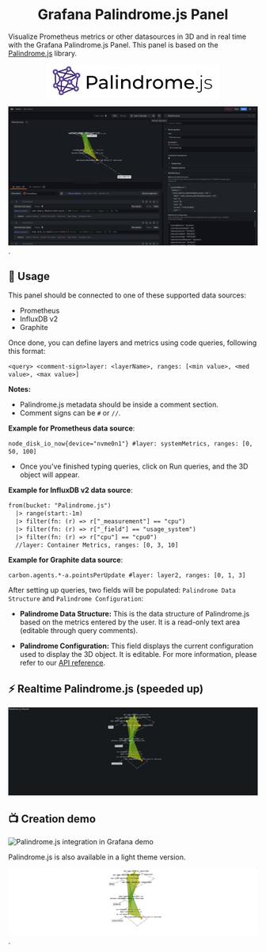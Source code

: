 <h1 align="center">
  Grafana Palindrome.js Panel
</h1>


Visualize Prometheus metrics or other datasources in 3D and in real time with the Grafana Palindrome.js Panel. This panel is based on the [Palindrome.js](https://github.com/Smile-SA/palindrome.js/) library.


<p align="center">
    <a href="https://github.com/Smile-SA/palindrome.js/">
      <img src="https://github.com/Smile-SA/palindrome.js-grafana-plugin/raw/main/src/img/Palindrome.js-logo-and-title.jpg" alt="Grafana Palindrome.js Panel" width=350">
    </a>
</p>

![Palindrome.js integration in Grafana](https://github.com/Smile-SA/palindrome.js-grafana-plugin/raw/main/src/img/dashboard.png).

## 🎯 Usage
This panel should be connected to one of these supported data sources:
- Prometheus
- InfluxDB v2
- Graphite

Once done, you can define layers and metrics using code queries, following this format:

```
<query> <comment-sign>layer: <layerName>, ranges: [<min value>, <med value>, <max value>]
```
**Notes:**
- Palindrome.js metadata should be inside a comment section.
- Comment signs can be `#` or `//`.

**Example for Prometheus data source**:

  ```Promql
  node_disk_io_now{device="nvme0n1"} #layer: systemMetrics, ranges: [0, 50, 100]
  ```

- Once you've finished typing queries, click on Run queries, and the 3D object will appear. 

**Example for InfluxDB v2 data source**:

```Flux
from(bucket: "Palindrome.js")
  |> range(start:-1m)
  |> filter(fn: (r) => r["_measurement"] == "cpu")
  |> filter(fn: (r) => r["_field"] == "usage_system")
  |> filter(fn: (r) => r["cpu"] == "cpu0")
  //layer: Container Metrics, ranges: [0, 3, 10]
```

**Example for Graphite data source**:
```
carbon.agents.*-a.pointsPerUpdate #layer: layer2, ranges: [0, 1, 3]
```


After setting up queries, two fields will be populated: `Palindrome Data Structure` and `Palindrome Configuration`:

  - **Palindrome Data Structure:** This is the data structure of Palindrome.js based on the metrics entered by the user. It is a read-only text area (editable through query comments).

  - **Palindrome Configuration:** This field displays the current configuration used to display the 3D object. It is editable. For more information, please refer to our [API reference](https://github.com/Smile-SA/palindrome.js/wiki/API-Reference).



## ⚡ Realtime Palindrome.js (speeded up)
![Palindrome.js integration in Grafana](https://github.com/Smile-SA/palindrome.js-grafana-plugin/raw/main/src/img/realtime.gif)


## 📺 Creation demo

![Palindrome.js integration in Grafana demo](https://github.com/Smile-SA/palindrome.js-grafana-plugin/raw/main/src/img/demo.gif)


Palindrome.js is also available in a light theme version.

![Palindrome.js light](https://github.com/Smile-SA/palindrome.js-grafana-plugin/raw/main/src/img/light-panel.png).